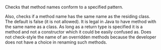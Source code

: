 Checks that method names conform to a specified pattern.

Also, checks if a method name has the same name as the residing class.
The default is false (it is not allowed). It is legal in Java to have
method with the same name as a class. As long as a return type is
specified it is a method and not a constructor which it could be easily
confused as. Does not check-style the name of an overridden methods
because the developer does not have a choice in renaming such methods.